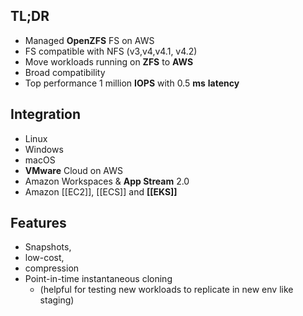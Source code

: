 ## TL;DR
- Managed **OpenZFS** FS on AWS
- FS compatible with NFS (v3,v4,v4.1, v4.2)
- Move workloads running on **ZFS** to **AWS**
- Broad compatibility 
- Top performance 1 million **IOPS** with 0.5 **ms** **latency**


## Integration
- Linux
- Windows
- macOS
- **VMware** Cloud on AWS
- Amazon Workspaces & **App Stream** 2.0 
- Amazon [[EC2]], [[ECS]] and **[[EKS]]**


## Features
- Snapshots, 
- low-cost, 
- compression 
- Point-in-time instantaneous cloning 
	- (helpful for testing new workloads to replicate in new env like staging)